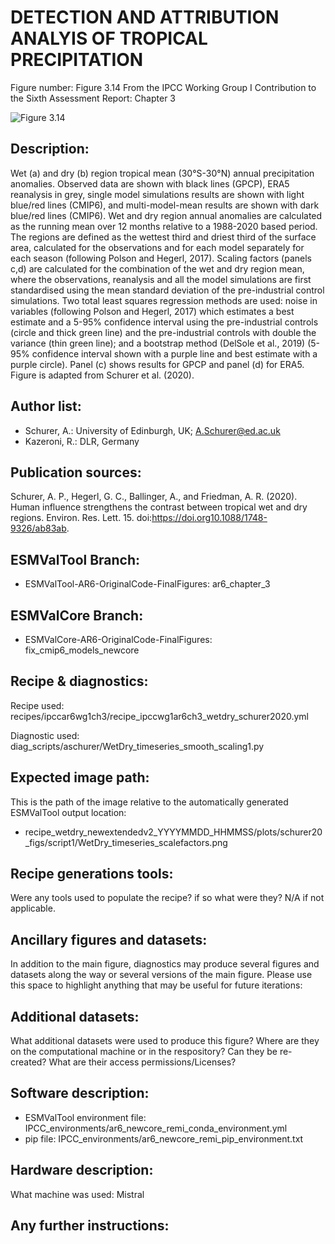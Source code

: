 
DETECTION AND ATTRIBUTION ANALYIS OF TROPICAL PRECIPITATION
===========================================================

Figure number: Figure 3.14
From the IPCC Working Group I Contribution to the Sixth Assessment Report: Chapter 3

![Figure 3.14](../images/ar6_wg1_chap3_figure3_14_precip_wetdry.png?raw=true)


Description:
------------
Wet (a) and dry (b) region tropical mean (30°S-30°N) annual precipitation 
anomalies. Observed data are shown with black lines (GPCP), ERA5 reanalysis in 
grey, single model simulations results are shown with light blue/red lines 
(CMIP6), and multi-model-mean results are shown with dark blue/red lines 
(CMIP6). Wet and dry region annual anomalies are calculated as the running mean 
over 12 months relative to a 1988-2020 based period. The regions are defined as 
the wettest third and driest third of the surface area, calculated for the 
observations and for each model separately for each season (following Polson and 
Hegerl, 2017). Scaling factors (panels c,d) are calculated for the combination 
of the wet and dry region mean, where the observations, reanalysis and all the 
model simulations are first standardised using the mean standard deviation of 
the pre-industrial control simulations. Two total least squares regression 
methods are used: noise in variables (following Polson and Hegerl, 2017) which 
estimates a best estimate and a 5-95% confidence interval using the 
pre-industrial controls (circle and thick green line) and the pre-industrial 
controls with double the variance (thin green line); and a bootstrap method 
(DelSole et al., 2019) (5-95% confidence interval shown with a purple line and 
best estimate with a purple circle). Panel (c) shows results for GPCP and panel 
(d) for ERA5. Figure is adapted from Schurer et al. (2020).


Author list:
------------
- Schurer, A.: University of Edinburgh, UK; A.Schurer@ed.ac.uk
- Kazeroni, R.: DLR, Germany


Publication sources:
--------------------
Schurer, A. P., Hegerl, G. C., Ballinger, A., and Friedman, A. R. (2020). Human 
influence strengthens the contrast between tropical wet and dry regions. 
Environ. Res. Lett. 15. doi:https://doi.org10.1088/1748-9326/ab83ab.


ESMValTool Branch:
------------------
- ESMValTool-AR6-OriginalCode-FinalFigures: ar6_chapter_3


ESMValCore Branch:
------------------
- ESMValCore-AR6-OriginalCode-FinalFigures: fix_cmip6_models_newcore


Recipe & diagnostics:
---------------------
Recipe used: recipes/ipccar6wg1ch3/recipe_ipccwg1ar6ch3_wetdry_schurer2020.yml

Diagnostic used: diag_scripts/aschurer/WetDry_timeseries_smooth_scaling1.py


Expected image path:
--------------------
This is the path of the image relative to the automatically generated ESMValTool output location:
- recipe_wetdry_newextendedv2_YYYYMMDD_HHMMSS/plots/schurer20_figs/script1/WetDry_timeseries_scalefactors.png


Recipe generations tools: 
-------------------------
Were any tools used to populate the recipe? if so what were they? N/A if not applicable. 


Ancillary figures and datasets:
-------------------------------
In addition to the main figure, diagnostics may produce several figures and datasets along the way or several versions of the main figure. Please use this space to highlight anything that may be useful for future iterations:


Additional datasets:
--------------------
What additional datasets were used to produce this figure?
Where are they on the computational machine or in the respository?
Can they be re-created?
What are their access permissions/Licenses?


Software description:
---------------------
- ESMValTool environment file: IPCC_environments/ar6_newcore_remi_conda_environment.yml
- pip file: IPCC_environments/ar6_newcore_remi_pip_environment.txt


Hardware description:
---------------------
What machine was used: Mistral


Any further instructions: 
-------------------------

